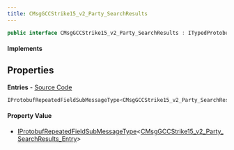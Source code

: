```yaml
---
title: CMsgGCCStrike15_v2_Party_SearchResults
---
```


```csharp
public interface CMsgGCCStrike15_v2_Party_SearchResults : ITypedProtobuf<CMsgGCCStrike15_v2_Party_SearchResults>, INativeHandle
```

#### Implements

## Properties

**Entries** - [Source Code](https://github.com/swiftly-solution/swiftlys2/blob/main/managed/src/SwiftlyS2.Generated/Protobufs/Interfaces/CMsgGCCStrike15_v2_Party_SearchResults.cs#L13)

```csharp
IProtobufRepeatedFieldSubMessageType<CMsgGCCStrike15_v2_Party_SearchResults_Entry> Entries { get; }
```

#### Property Value

- [IProtobufRepeatedFieldSubMessageType](/docs/api/shared/netmessages/iprotobufrepeatedfieldsubmessagetype-1)<[CMsgGCCStrike15_v2_Party_SearchResults_Entry](/docs/api/shared/protobufdefinitions/cmsggccstrike15_v2_party_searchresults_entry)>

